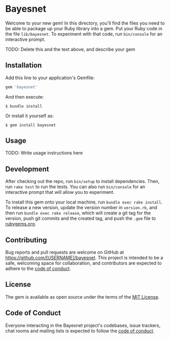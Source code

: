 # Bayesnet

Welcome to your new gem! In this directory, you'll find the files you need to be able to package up your Ruby library into a gem. Put your Ruby code in the file `lib/bayesnet`. To experiment with that code, run `bin/console` for an interactive prompt.

TODO: Delete this and the text above, and describe your gem

## Installation

Add this line to your application's Gemfile:

```ruby
gem 'bayesnet'
```

And then execute:

    $ bundle install

Or install it yourself as:

    $ gem install bayesnet

## Usage

TODO: Write usage instructions here

## Development

After checking out the repo, run `bin/setup` to install dependencies. Then, run `rake test` to run the tests. You can also run `bin/console` for an interactive prompt that will allow you to experiment.

To install this gem onto your local machine, run `bundle exec rake install`. To release a new version, update the version number in `version.rb`, and then run `bundle exec rake release`, which will create a git tag for the version, push git commits and the created tag, and push the `.gem` file to [rubygems.org](https://rubygems.org).

## Contributing

Bug reports and pull requests are welcome on GitHub at https://github.com/[USERNAME]/bayesnet. This project is intended to be a safe, welcoming space for collaboration, and contributors are expected to adhere to the [code of conduct](https://github.com/[USERNAME]/bayesnet/blob/master/CODE_OF_CONDUCT.md).

## License

The gem is available as open source under the terms of the [MIT License](https://opensource.org/licenses/MIT).

## Code of Conduct

Everyone interacting in the Bayesnet project's codebases, issue trackers, chat rooms and mailing lists is expected to follow the [code of conduct](https://github.com/[USERNAME]/bayesnet/blob/master/CODE_OF_CONDUCT.md).
